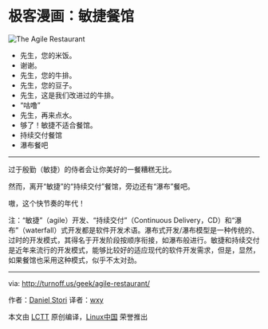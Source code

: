极客漫画：敏捷餐馆
===============

![The Agile Restaurant](https://github.com/LCTT/comic/raw/master/turnoff.us/agile-restaurant/agile-restaurant.png)

- 先生，您的米饭。
- 谢谢。
- 先生，您的牛排。
- 先生，您的豆子。
- 先生，这是我们改进过的牛排。
- “咕噜”
- 先生，再来点水。
- 够了！敏捷不适合餐馆。
- 持续交付餐馆
- 瀑布餐吧

---

过于殷勤（敏捷）的侍者会让你美好的一餐糟糕无比。

然而，离开“敏捷”的“持续交付”餐馆，旁边还有“瀑布”餐吧。

嗷，这个快节奏的年代！

注：“敏捷”（agile）开发、“持续交付”（Continuous Delivery，CD）和“瀑布”（waterfall）式开发都是软件开发术语。瀑布式开发/瀑布模型是一种传统的、过时的开发模式，其得名于开发阶段按顺序衔接，如瀑布般进行。敏捷和持续交付是近年来流行的开发模式，能够比较好的适应现代的软件开发需求，但是，显然，如果餐馆也采用这种模式，似乎不太对劲。


----

via: http://turnoff.us/geek/agile-restaurant/

作者：[Daniel Stori][a]
译者：[wxy](https://github.com/wxy)


本文由 [LCTT](https://github.com/LCTT/TranslateProject) 原创编译，[Linux中国](https://linux.cn/) 荣誉推出

[a]:http://turnoff.us/about/
